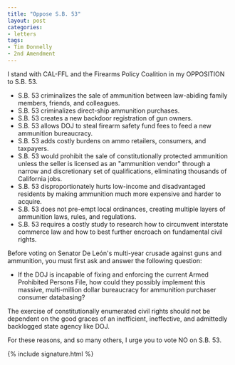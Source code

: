 ```yaml
---
title: "Oppose S.B. 53"
layout: post
categories:
- letters
tags:
- Tim Donnelly
- 2nd Amendment
---
```


I stand with CAL-FFL and the Firearms Policy Coalition in my OPPOSITION to S.B. 53.

- S.B. 53 criminalizes the sale of ammunition between law-abiding family members, friends, and colleagues.
- S.B. 53 criminalizes direct-ship ammunition purchases.
- S.B. 53 creates a new backdoor registration of gun owners.
- S.B. 53 allows DOJ to steal firearm safety fund fees to feed a new ammunition bureaucracy.
- S.B. 53 adds costly burdens on ammo retailers, consumers, and taxpayers.
- S.B. 53 would prohibit the sale of constitutionally protected ammunition unless the seller is licensed as an "ammunition vendor" through a narrow and discretionary set of qualifications, eliminating thousands of California jobs.
- S.B. 53 disproportionately hurts low-income and disadvantaged residents by making ammunition much more expensive and harder to acquire.
- S.B. 53 does not pre-empt local ordinances, creating multiple layers of ammunition laws, rules, and regulations.
- S.B. 53 requires a costly study to research how to circumvent interstate commerce law and how to best further encroach on fundamental civil rights.

Before voting on Senator De León's multi-year crusade against guns and ammunition, you must first ask and answer the following question:

- If the DOJ is incapable of fixing and enforcing the current Armed Prohibited Persons File, how could they possibly implement this massive, multi-million dollar bureaucracy for ammunition purchaser consumer databasing?

The exercise of constitutionally enumerated civil rights should not be dependent on the good graces of an inefficient, ineffective, and admittedly backlogged state agency like DOJ.

For these reasons, and so many others, I urge you to vote NO on S.B. 53.

{% include signature.html %}
